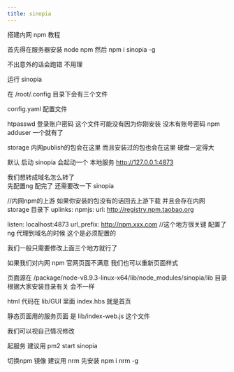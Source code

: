 ```yaml
---
title: sinopia
---
```


搭建内网 npm 教程


首先得在服务器安装 node npm
然后 npm i sinopia -g

不出意外的话会跑错 不用理


运行 sinopia 

在 /root/.config 目录下会有三个文件

config.yaml  配置文件

htpasswd 登录账户密码   这个文件可能没有因为你刚安装 没木有账号密码 npm adduser 一个就有了

storage 内网publish的包会在这里 而且安装过的包也会在这里 硬盘一定得大



默认 启动 sinopia 会起动一个 本地服务 http://127.0.0.1:4873

我们想转成域名怎么转了  
先配置ng
配完了 还需要改一下 sinopia

//内网npm的上游 如果你安装的包没有的话回去上游下载 并且会存在内网 storage 目录下
uplinks:
  npmjs:
    url: http://registry.npm.taobao.org


listen: localhost:4873
url_prefix: http://npm.xxx.com  //这个地方很关键 配置了ng 代理到域名的时候 这个是必须配置的

我们一般只需要修改上面三个地方就行了


如果我们对内网 npm 官网页面不满意 我们也可以重新页面样式

页面源在 /package/node-v8.9.3-linux-x64/lib/node_modules/sinopia/lib 目录 根据大家安装目录有关 会不一样

html 代码在 lib/GUI 里面 index.hbs 就是首页

静态页面用的服务页面 是 lib/index-web.js 这个文件

我们可以视自己情况修改 


起服务 建议用 pm2 start sinopia 

切换npm 镜像 建议用 nrm
先安装 npm i nrm -g

